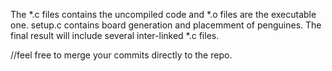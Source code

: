 The *.c files contains the uncompiled code and *.o files are the executable one.
setup.c contains board generation and placemment of penguines.
The final result will include several inter-linked *.c files.

//feel free to merge your commits directly to the repo.
